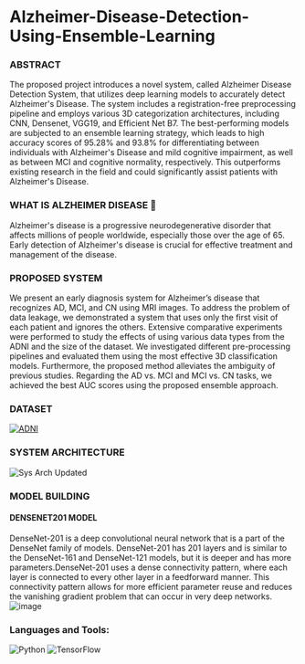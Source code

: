 # Alzheimer-Disease-Detection-Using-Ensemble-Learning

### ABSTRACT
The proposed project introduces a novel system, called Alzheimer Disease 
Detection System, that utilizes deep learning models to accurately detect 
Alzheimer's Disease. The system includes a registration-free preprocessing 
pipeline and employs various 3D categorization architectures, including CNN, 
Densenet, VGG19, and Efficient Net B7. The best-performing models are 
subjected to an ensemble learning strategy, which leads to high accuracy scores 
of 95.28% and 93.8% for differentiating between individuals with Alzheimer's 
Disease and mild cognitive impairment, as well as between MCI and cognitive 
normality, respectively. This outperforms existing research in the field and could 
significantly assist patients with Alzheimer's Disease.

### WHAT IS ALZHEIMER DISEASE 🤔 
Alzheimer's disease is a progressive neurodegenerative disorder that affects 
millions of people worldwide, especially those over the age of 65. Early 
detection of Alzheimer's disease is crucial for effective treatment and 
management of the disease.

### PROPOSED SYSTEM
We present an early diagnosis system for Alzheimer’s disease that 
recognizes AD, MCI, and CN using MRI images. To address the problem 
of data leakage, we demonstrated a system that uses only the first visit of 
each patient and ignores the others. Extensive comparative experiments 
were performed to study the effects of using various data types from the 
ADNI and the size of the dataset. We investigated different pre-processing 
pipelines and evaluated them using the most effective 3D classification 
models. Furthermore, the proposed method alleviates the ambiguity of 
previous studies. Regarding the AD vs. MCI and MCI vs. CN tasks, we 
achieved the best AUC scores using the proposed ensemble approach.

### DATASET 
[![ADNI](https://img.shields.io/badge/ADNI-Official-brightgreen)](https://adni.loni.usc.edu/data-samples/access-data/)

### SYSTEM ARCHITECTURE
![Sys Arch Updated](https://github.com/Kaushal03/Alzheimer-Disease-Detection-Using-Ensemble-Learning/assets/67416597/8b3e514e-37ae-4030-8b75-5b9c1a4e284a)

### MODEL BUILDING
####  DENSENET201 MODEL
DenseNet-201 is a deep convolutional neural network that is a part of the DenseNet family of models. DenseNet-201 has 201 layers and is similar to the DenseNet-161 and DenseNet-121 models, but it is deeper and has more parameters.DenseNet-201 uses a dense connectivity pattern, where each layer is connected to every other layer in a feedforward manner. This connectivity pattern allows 
for more efficient parameter reuse and reduces the vanishing gradient problem that can occur in very deep networks.
![image](https://github.com/Kaushal03/Alzheimer-Disease-Detection-Using-Ensemble-Learning/assets/67416597/2f53eebf-e927-49bb-be83-425270afc24e)


### Languages and Tools:
![Python](https://img.shields.io/badge/-Python-3776AB?logo=python&logoColor=white)
![TensorFlow](https://img.shields.io/badge/-TensorFlow-FF6F00?logo=tensorflow&logoColor=white)
